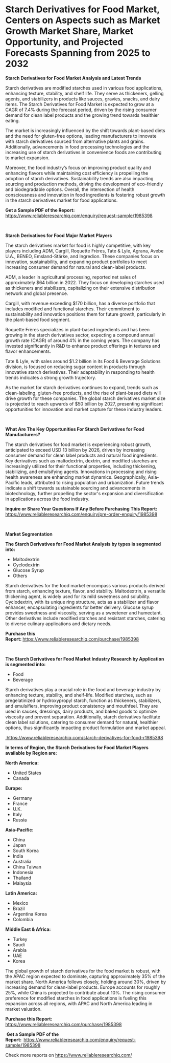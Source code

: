 <p><h1>Starch Derivatives for Food Market, Centers on Aspects such as Market Growth Market Share, Market Opportunity, and Projected Forecasts Spanning from 2025 to 2032</h1></p><p><strong>Starch Derivatives for Food Market Analysis and Latest Trends</strong></p>
<p><p>Starch derivatives are modified starches used in various food applications, enhancing texture, stability, and shelf life. They serve as thickeners, gelling agents, and stabilizers in products like sauces, gravies, snacks, and dairy items. The Starch Derivatives for Food Market is expected to grow at a CAGR of 7.4% during the forecast period, driven by the rising consumer demand for clean label products and the growing trend towards healthier eating. </p><p>The market is increasingly influenced by the shift towards plant-based diets and the need for gluten-free options, leading manufacturers to innovate with starch derivatives sourced from alternative plants and grains. Additionally, advancements in food processing technologies and the increasing use of starch derivatives in convenience foods are contributing to market expansion. </p><p>Moreover, the food industry’s focus on improving product quality and enhancing flavors while maintaining cost efficiency is propelling the adoption of starch derivatives. Sustainability trends are also impacting sourcing and production methods, driving the development of eco-friendly and biodegradable options. Overall, the intersection of health consciousness and innovation in food ingredients is fostering robust growth in the starch derivatives market for food applications.</p></p>
<p><strong>Get a Sample PDF of the Report:&nbsp;</strong> <a href="https://www.reliableresearchiq.com/enquiry/request-sample/1985398?utm_campaign=2458&utm_medium=2&utm_source=Github&utm_content=ia&utm_term=07042025&utm_id=starch-derivatives-for-food">https://www.reliableresearchiq.com/enquiry/request-sample/1985398</a></p>
<p>&nbsp;</p>
<p><strong>Starch Derivatives for Food Major Market Players</strong></p>
<p><p>The starch derivatives market for food is highly competitive, with key players including ADM, Cargill, Roquette Frères, Tate & Lyle, Agrana, Avebe U.A., BENEO, Emsland-Stärke, and Ingredion. These companies focus on innovation, sustainability, and expanding product portfolios to meet increasing consumer demand for natural and clean-label products. </p><p>ADM, a leader in agricultural processing, reported net sales of approximately $64 billion in 2022. They focus on developing starches used as thickeners and stabilizers, capitalizing on their extensive distribution network and global presence.</p><p>Cargill, with revenue exceeding $170 billion, has a diverse portfolio that includes modified and functional starches. Their commitment to sustainability and innovation positions them for future growth, particularly in the plant-based food segment.</p><p>Roquette Frères specializes in plant-based ingredients and has been growing in the starch derivatives sector, expecting a compound annual growth rate (CAGR) of around 4% in the coming years. The company has invested significantly in R&D to enhance product offerings in textures and flavor enhancements.</p><p>Tate & Lyle, with sales around $1.2 billion in its Food & Beverage Solutions division, is focused on reducing sugar content in products through innovative starch derivatives. Their adaptability in responding to health trends indicates a strong growth trajectory.</p><p>As the market for starch derivatives continues to expand, trends such as clean-labeling, gluten-free products, and the rise of plant-based diets will drive growth for these companies. The global starch derivatives market size is projected to reach upwards of $50 billion by 2027, presenting significant opportunities for innovation and market capture for these industry leaders.</p></p>
<p>&nbsp;</p>
<p><strong>What Are The Key Opportunities For Starch Derivatives for Food Manufacturers?</strong></p>
<p><p>The starch derivatives for food market is experiencing robust growth, anticipated to exceed USD 13 billion by 2026, driven by increasing consumer demand for clean label products and natural food ingredients. Key derivatives such as maltodextrin, dextrin, and modified starches are increasingly utilized for their functional properties, including thickening, stabilizing, and emulsifying agents. Innovations in processing and rising health awareness are enhancing market dynamics. Geographically, Asia-Pacific leads, attributed to rising population and urbanization. Future trends indicate a shift towards sustainable sourcing and advancements in biotechnology, further propelling the sector's expansion and diversification in applications across the food industry.</p></p>
<p><strong>Inquire or Share Your Questions If Any Before Purchasing This Report:</strong> <a href="https://www.reliableresearchiq.com/enquiry/pre-order-enquiry/1985398?utm_campaign=2458&utm_medium=2&utm_source=Github&utm_content=ia&utm_term=07042025&utm_id=starch-derivatives-for-food">https://www.reliableresearchiq.com/enquiry/pre-order-enquiry/1985398</a></p>
<p>&nbsp;</p>
<p><strong>Market Segmentation</strong></p>
<p><strong>The Starch Derivatives for Food Market Analysis by types is segmented into:</strong></p>
<p><ul><li>Maltodextrin</li><li>Cyclodextrin</li><li>Glucose Syrup</li><li>Others</li></ul></p>
<p><p>Starch derivatives for the food market encompass various products derived from starch, enhancing texture, flavor, and stability. Maltodextrin, a versatile thickening agent, is widely used for its mild sweetness and solubility. Cyclodextrin, with its unique ring structure, acts as a stabilizer and flavor enhancer, encapsulating ingredients for better delivery. Glucose syrup provides sweetness and viscosity, serving as a sweetener and humectant. Other derivatives include modified starches and resistant starches, catering to diverse culinary applications and dietary needs.</p></p>
<p><strong>Purchase this Report:&nbsp;</strong><a href="https://www.reliableresearchiq.com/purchase/1985398?utm_campaign=2458&utm_medium=2&utm_source=Github&utm_content=ia&utm_term=07042025&utm_id=starch-derivatives-for-food">https://www.reliableresearchiq.com/purchase/1985398</a></p>
<p>&nbsp;</p>
<p><strong>The Starch Derivatives for Food Market Industry Research by Application is segmented into:</strong></p>
<p><ul><li>Food</li><li>Beverage</li></ul></p>
<p><p>Starch derivatives play a crucial role in the food and beverage industry by enhancing texture, stability, and shelf-life. Modified starches, such as pregelatinized or hydroxypropyl starch, function as thickeners, stabilizers, and emulsifiers, improving product consistency and mouthfeel. They are used in sauces, dressings, dairy products, and baked goods to optimize viscosity and prevent separation. Additionally, starch derivatives facilitate clean label solutions, catering to consumer demand for natural, healthier options, thus significantly impacting product formulation and market appeal.</p></p>
<p><a href="https://www.reliableresearchiq.com/starch-derivatives-for-food-r1985398?utm_campaign=2458&utm_medium=2&utm_source=Github&utm_content=ia&utm_term=07042025&utm_id=starch-derivatives-for-food">&nbsp;https://www.reliableresearchiq.com/starch-derivatives-for-food-r1985398</a></p>
<p><strong>In terms of Region, the Starch Derivatives for Food Market Players available by Region are:</strong></p>
<p>
    <p> <strong> North America: </strong>
        <ul>
            <li>United States</li>
            <li>Canada</li>
        </ul>
        </p> 
    <p> <strong> Europe: </strong>
        <ul>
            <li>Germany</li>
            <li>France</li>
            <li>U.K.</li>
            <li>Italy</li>
            <li>Russia</li>
        </ul>
        </p> 
    <p> <strong> Asia-Pacific: </strong>
        <ul>
            <li>China</li>
            <li>Japan</li>
            <li>South Korea</li>
            <li>India</li>
            <li>Australia</li>
            <li>China Taiwan</li>
            <li>Indonesia</li>
            <li>Thailand</li>
            <li>Malaysia</li>
        </ul>
        </p> 
    <p> <strong> Latin America: </strong>
        <ul>
            <li>Mexico</li>
            <li>Brazil</li>
            <li>Argentina Korea</li>
            <li>Colombia</li>
        </ul>
        </p> 
    <p> <strong> Middle East & Africa: </strong>
        <ul>
            <li>Turkey</li>
            <li>Saudi</li>
            <li>Arabia</li>
            <li>UAE</li>
            <li>Korea</li>
        </ul>
    </p>
    </p>
<p><p>The global growth of starch derivatives for the food market is robust, with the APAC region expected to dominate, capturing approximately 35% of the market share. North America follows closely, holding around 30%, driven by increasing demand for clean-label products. Europe accounts for roughly 25%, while China is projected to contribute about 10%. The rising consumer preference for modified starches in food applications is fueling this expansion across all regions, with APAC and North America leading in market valuation.</p></p>
<p><strong>Purchase this Report: </strong><a href="https://www.reliableresearchiq.com/purchase/1985398?utm_campaign=2458&utm_medium=2&utm_source=Github&utm_content=ia&utm_term=07042025&utm_id=starch-derivatives-for-food">https://www.reliableresearchiq.com/purchase/1985398</a></p>
<p>&nbsp;<strong>Get a Sample PDF of the Report:&nbsp;&nbsp;</strong><a href="https://www.reliableresearchiq.com/enquiry/request-sample/1985398?utm_campaign=2458&utm_medium=2&utm_source=Github&utm_content=ia&utm_term=07042025&utm_id=starch-derivatives-for-food">https://www.reliableresearchiq.com/enquiry/request-sample/1985398</a></p>
<p><strong></strong></p>
<p>Check more reports on <a href="https://www.reliableresearchiq.com/?utm_campaign=2458&utm_medium=2&utm_source=Github&utm_content=ia&utm_term=07042025&utm_id=starch-derivatives-for-food">https://www.reliableresearchiq.com/</a></p>
